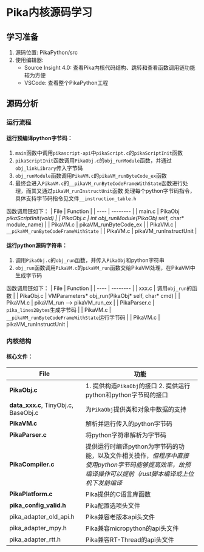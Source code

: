 # Pika内核源码学习

## 学习准备
1. 源码位置: PikaPython/src
2. 使用编辑器: 
    + Source Insight 4.0: 查看Pika内核代码结构、跳转和查看函数调用链功能较为方便
    + VSCode: 查看整个PikaPython工程

## 源码分析

### 运行流程

#### 运行预编译python字节码：
1. `main`函数中调用`pikascript-api`中`pikaScript.c`的`pikaScriptInit`函数
2. `pikaScriptInit`函数调用`PikaObj.c`的`obj_runModule`函数，并通过`obj_linkLibrary`传入字节码
3. `obj_runModule`函数调用`PikaVM.c`的`pikaVM_runByteCode_ex`函数
4. 最终会进入`PikaVM.c`的`__pikaVM_runByteCodeFrameWithState`函数进行处理，而其又通过`pikaVM_runInstructUnit`函数
   处理每个python字节码指令，具体支持字节码指令见文件`__instruction_table.h`

函数调用链如下：
| File | Function |
| ---- | -------- |
| main.c | PikaObj *pikaScriptInit(void) |
| PikaObj.c | int obj_runModule(PikaObj* self, char* module_name) |
| PikaVM.c | pikaVM_runByteCode_ex |
| PikaVM.c | `__pikaVM_runByteCodeFrameWithState` |
| PikaVM.c | pikaVM_runInstructUnit |

#### 运行python源码字符串：
1. 调用`PikaObj.c`的`obj_run`函数，并传入`PikaObj`和python字符串
2. `obj_run`函数调用`PikaVM.c`的`pikaVM_run`函数交给PikaVM处理，在PikaVM中生成字节码

函数调用链如下：
| File | Function |
| ---- | -------- |
| xxx.c | 调用`obj_run`的函数 |
| PikaObj.c | VMParameters* obj_run(PikaObj* self, char* cmd) |
| PikaVM.c | pikaVM_run --> pikaVM_run_ex |
| PikaParser.c | `pika_lines2Bytes`生成字节码 |
| PikaVM.c | `__pikaVM_runByteCodeFrameWithState`运行字节码 |
| PikaVM.c | pikaVM_runInstructUnit |

### 内核结构

#### 核心文件：
| File | 功能 |
| ---- | -------- |
| **PikaObj.c** | 1. 提供构造`PikaObj`的接口 2. 提供运行python和python字节码的接口 |
| **data_xxx.c**, TinyObj.c, BaseObj.c | 为`PikaObj`提供类和对象中数据的支持 |
| **PikaVM.c** | 解析并运行传入的python字节码 |
| **PikaParser.c** | 将python字符串解析为字节码 |
| **PikaCompiler.c** | 提供运行时编译python为字节码的功能，以及文件相关操作，*但程序中直接使用python字节码能够提高效率，故预编译操作可以提前（rust脚本编译或上位机下发前编译* |
| **PikaPlatform.c** | Pika提供的C语言库函数 |
| **pika_config_valid.h** | Pika配置选项头文件 |
| pika_adapter_old_api.h | Pika兼容老版本api头文件 |
| pika_adapter_mpy.h | Pika兼容micropython的api头文件 |
| pika_adapter_rtt.h | Pika兼容RT-Thread的api头文件 |
